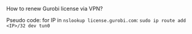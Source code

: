 How to renew Gurobi license via VPN?


Pseudo code:
for IP in `nslookup license.gurobi.com`:
  `sudo ip route add <IP>/32 dev tun0`
